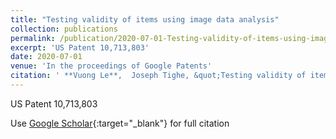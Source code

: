 ```yaml
---
title: "Testing validity of items using image data analysis"
collection: publications
permalink: /publication/2020-07-01-Testing-validity-of-items-using-image-data-analysis
excerpt: 'US Patent 10,713,803'
date: 2020-07-01
venue: 'In the proceedings of Google Patents'
citation: ' **Vuong Le**,  Joseph Tighe, &quot;Testing validity of items using image data analysis.&quot; In the proceedings of Google Patents, 2020.'
---
```

US Patent 10,713,803

Use [Google Scholar](https://scholar.google.com/scholar?q=Testing+validity+of+items+using+image+data+analysis){:target="_blank"} for full citation